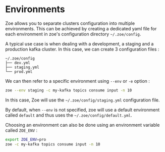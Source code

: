 # Environments

Zoe allows you to separate clusters configuration into multiple environments. This can be achieved by creating a dedicated yaml file for each environment in zoe's configuration directory `~/.zoe/config`.

A typical use case is when dealing with a development, a staging and a production kafka cluster. In this case, we can create 3 configuration files :

```text
~/.zoe/config
├── dev.yml
├── staging.yml
└── prod.yml
```

We can then refer to a specific environment using `--env` or `-e` option :

```bash
zoe --env staging -c my-kafka topics consume input -n 10
```

In this case, Zoe will use the `~/.zoe/config/staging.yml` configuration file.

By default, when `--env` is not specified, zoe will use a default environment called `default` and thus uses the `~/.zoe/config/default.yml`.

Choosing an environment can also be done using an environment variable called `ZOE_ENV` :

```bash
export ZOE_ENV=pro
zoe -c my-kafka topics consume input -n 10
```
